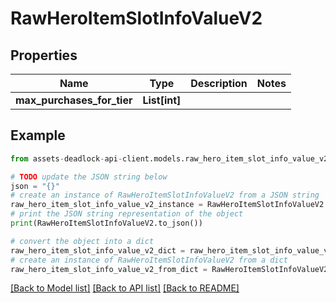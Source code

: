 # RawHeroItemSlotInfoValueV2


## Properties

Name | Type | Description | Notes
------------ | ------------- | ------------- | -------------
**max_purchases_for_tier** | **List[int]** |  | 

## Example

```python
from assets-deadlock-api-client.models.raw_hero_item_slot_info_value_v2 import RawHeroItemSlotInfoValueV2

# TODO update the JSON string below
json = "{}"
# create an instance of RawHeroItemSlotInfoValueV2 from a JSON string
raw_hero_item_slot_info_value_v2_instance = RawHeroItemSlotInfoValueV2.from_json(json)
# print the JSON string representation of the object
print(RawHeroItemSlotInfoValueV2.to_json())

# convert the object into a dict
raw_hero_item_slot_info_value_v2_dict = raw_hero_item_slot_info_value_v2_instance.to_dict()
# create an instance of RawHeroItemSlotInfoValueV2 from a dict
raw_hero_item_slot_info_value_v2_from_dict = RawHeroItemSlotInfoValueV2.from_dict(raw_hero_item_slot_info_value_v2_dict)
```
[[Back to Model list]](../README.md#documentation-for-models) [[Back to API list]](../README.md#documentation-for-api-endpoints) [[Back to README]](../README.md)


